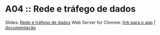 # A04 :: Rede e tráfego de dados

Slides: [Rede e tráfego de dados](https://slides.com/d/kU87ubk/live/#/12)
Web Server for Chrome: [link para o app](https://chrome.google.com/webstore/detail/web-server-for-chrome/ofhbbkphhbklhfoeikjpcbhemlocgigb?hl=en) | [documentação](https://simplewebserver.org/docs/wsc.html)
